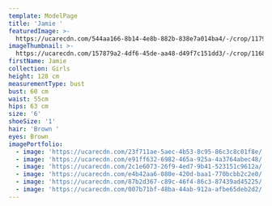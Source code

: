 ```yaml
---
template: ModelPage
title: 'Jamie '
featuredImage: >-
  https://ucarecdn.com/544aa166-8b14-4e8b-882b-838e7a014ba4/-/crop/1179x957/0,0/-/preview/
imageThumbnail: >-
  https://ucarecdn.com/157879a2-4df6-45de-aa48-d49f7c151dd3/-/crop/1168x1308/0,0/-/preview/
firstName: Jamie
collection: Girls
height: 128 cm
measurementType: bust
bust: 60 cm
waist: 55cm
hips: 63 cm
size: '6'
shoeSize: '1'
hair: 'Brown '
eyes: Brown
imagePortfolio:
  - image: 'https://ucarecdn.com/23f711ae-5aec-4b53-8c95-86c3c8c01f8e/'
  - image: 'https://ucarecdn.com/e91ff632-6982-465a-925a-4a3764abec48/'
  - image: 'https://ucarecdn.com/2c1e6073-26f9-4ed7-9b41-523151c9612a/'
  - image: 'https://ucarecdn.com/e4b42aa6-080e-420d-baa1-770bcbb2c2e0/'
  - image: 'https://ucarecdn.com/87b2d367-c89c-46f4-86c3-87439ad45225/'
  - image: 'https://ucarecdn.com/007b71bf-48ba-44ab-912a-afbe65deb2d2/'
---
```


